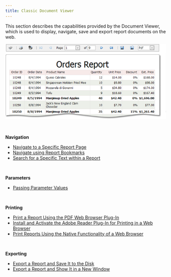 ```yaml
---
title: Classic Document Viewer
---
```

This section describes the capabilities provided by the Document Viewer, which is used to display, navigate, save and export report documents on the web.

![web_intro](../../images/Img9073.png)

&nbsp;

**Navigation**
* [Navigate to a Specific Report Page](../../../interface-elements-for-web/articles/document-viewer/classic-document-viewer/navigation/navigate-to-a-specific-report-page.md)
* [Navigate using Report Bookmarks](../../../interface-elements-for-web/articles/document-viewer/classic-document-viewer/navigation/navigate-using-report-bookmarks.md)
* [Search for a Specific Text within a Report](../../../interface-elements-for-web/articles/document-viewer/classic-document-viewer/navigation/search-for-a-specific-text-within-a-report.md)

&nbsp;

**Parameters**
* [Passing Parameter Values](../../../interface-elements-for-web/articles/document-viewer/classic-document-viewer/passing-parameter-values.md)

&nbsp;

**Printing**
* [Print a Report Using the PDF Web Browser Plug-In](../../../interface-elements-for-web/articles/document-viewer/classic-document-viewer/printing/print-a-report-using-the-pdf-web-browser-plug-in.md)
* [Install and Activate the Adobe Reader Plug-In for Printing in a Web Browser](../../../interface-elements-for-web/articles/document-viewer/classic-document-viewer/printing/install-and-activate-the-adobe-reader-plug-in-for-printing-in-a-web-browser.md)
* [Print Reports Using the Native Functionality of a Web Browser](../../../interface-elements-for-web/articles/document-viewer/classic-document-viewer/printing/print-reports-using-the-native-functionality-of-a-web-browser.md)

&nbsp;

**Exporting**
* [Export a Report and Save It to the Disk](../../../interface-elements-for-web/articles/document-viewer/classic-document-viewer/exporting/export-a-report-and-save-it-to-the-disk.md)
* [Export a Report and Show It in a New Window](../../../interface-elements-for-web/articles/document-viewer/classic-document-viewer/exporting/export-a-report-and-show-it-in-a-new-window.md)